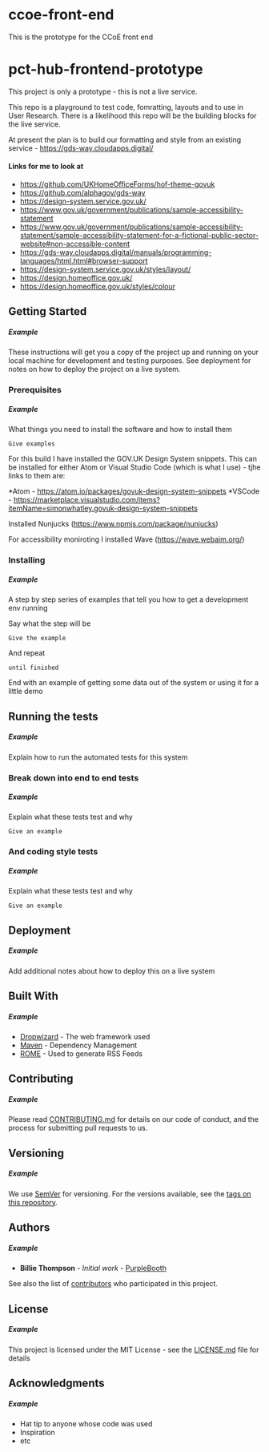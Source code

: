 # ccoe-front-end
This is the prototype for the CCoE front end

# pct-hub-frontend-prototype

This project is only a prototype - this is not a live service.

This repo is a playground to test code, fomratting, layouts and to use in User Research. There is a likelihood this repo will be the building blocks for the live service.

At present the plan is to build our formatting and style from an existing service - https://gds-way.cloudapps.digital/

#### Links for me to look at

* https://github.com/UKHomeOfficeForms/hof-theme-govuk
* https://github.com/alphagov/gds-way
* https://design-system.service.gov.uk/
* https://www.gov.uk/government/publications/sample-accessibility-statement
* https://www.gov.uk/government/publications/sample-accessibility-statement/sample-accessibility-statement-for-a-fictional-public-sector-website#non-accessible-content
* https://gds-way.cloudapps.digital/manuals/programming-languages/html.html#browser-support
* https://design-system.service.gov.uk/styles/layout/
* https://design.homeoffice.gov.uk/
* https://design.homeoffice.gov.uk/styles/colour

## Getting Started
##### Example

These instructions will get you a copy of the project up and running on your local machine for development and testing purposes. See deployment for notes on how to deploy the project on a live system.

### Prerequisites
##### Example

What things you need to install the software and how to install them

```
Give examples
```

For this build I have installed the GOV.UK Design System snippets. This can be installed for either Atom or Visual Studio Code (which is what I use) - tjhe links to them are:

*Atom - https://atom.io/packages/govuk-design-system-snippets
*VSCode - https://marketplace.visualstudio.com/items?itemName=simonwhatley.govuk-design-system-snippets

Installed Nunjucks (https://www.npmjs.com/package/nunjucks)

For accessibility moniroting I installed Wave (https://wave.webaim.org/)

### Installing
##### Example

A step by step series of examples that tell you how to get a development env running

Say what the step will be

```
Give the example
```

And repeat

```
until finished
```

End with an example of getting some data out of the system or using it for a little demo

## Running the tests
##### Example

Explain how to run the automated tests for this system

### Break down into end to end tests
##### Example

Explain what these tests test and why

```
Give an example
```

### And coding style tests
##### Example

Explain what these tests test and why

```
Give an example
```

## Deployment
##### Example

Add additional notes about how to deploy this on a live system

## Built With
##### Example

* [Dropwizard](http://www.dropwizard.io/1.0.2/docs/) - The web framework used
* [Maven](https://maven.apache.org/) - Dependency Management
* [ROME](https://rometools.github.io/rome/) - Used to generate RSS Feeds

## Contributing
##### Example

Please read [CONTRIBUTING.md](https://gist.github.com/PurpleBooth/b24679402957c63ec426) for details on our code of conduct, and the process for submitting pull requests to us.

## Versioning
##### Example

We use [SemVer](http://semver.org/) for versioning. For the versions available, see the [tags on this repository](https://github.com/your/project/tags). 

## Authors
##### Example

* **Billie Thompson** - *Initial work* - [PurpleBooth](https://github.com/PurpleBooth)

See also the list of [contributors](https://github.com/your/project/contributors) who participated in this project.

## License
##### Example

This project is licensed under the MIT License - see the [LICENSE.md](LICENSE.md) file for details

## Acknowledgments
##### Example

* Hat tip to anyone whose code was used
* Inspiration
* etc